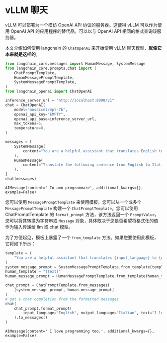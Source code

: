 # vLLM 聊天

vLLM 可以部署为一个模仿 OpenAI API 协议的服务器。这使得 vLLM 可以作为使用 OpenAI API 的应用程序的替代品。可以以与 OpenAI API 相同的格式查询该服务器。

本文介绍如何使用 langchain 的 `ChatOpenAI` 来开始使用 vLLM 聊天模型，**就像它本来就是这样的**。

```python
from langchain_core.messages import HumanMessage, SystemMessage
from langchain_core.prompts.chat import (
    ChatPromptTemplate,
    HumanMessagePromptTemplate,
    SystemMessagePromptTemplate,
)
from langchain_openai import ChatOpenAI
```

```python
inference_server_url = "http://localhost:8000/v1"
chat = ChatOpenAI(
    model="mosaicml/mpt-7b",
    openai_api_key="EMPTY",
    openai_api_base=inference_server_url,
    max_tokens=5,
    temperature=0,
)
```

```python
messages = [
    SystemMessage(
        content="You are a helpful assistant that translates English to Italian."
    ),
    HumanMessage(
        content="Translate the following sentence from English to Italian: I love programming."
    ),
]
chat(messages)
```

```output
AIMessage(content=' Io amo programmare', additional_kwargs={}, example=False)
```

您可以使用 `MessagePromptTemplate` 来使用模板。您可以从一个或多个 `MessagePromptTemplate` 构建一个 `ChatPromptTemplate`。您可以使用 ChatPromptTemplate 的 `format_prompt` 方法，该方法返回一个 `PromptValue`，您可以将其转换为字符串或 `Message` 对象，具体取决于您是否希望将格式化的值作为输入传递给 llm 或 chat 模型。

为了方便起见，模板上暴露了一个 `from_template` 方法。如果您要使用此模板，它将如下所示：

```python
template = (
    "You are a helpful assistant that translates {input_language} to {output_language}."
)
system_message_prompt = SystemMessagePromptTemplate.from_template(template)
human_template = "{text}"
human_message_prompt = HumanMessagePromptTemplate.from_template(human_template)
```

```python
chat_prompt = ChatPromptTemplate.from_messages(
    [system_message_prompt, human_message_prompt]
)
# get a chat completion from the formatted messages
chat(
    chat_prompt.format_prompt(
        input_language="English", output_language="Italian", text="I love programming."
    ).to_messages()
)
```

```output
AIMessage(content=' I love programming too.', additional_kwargs={}, example=False)
```